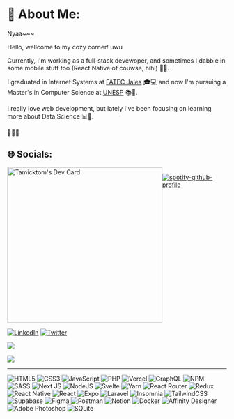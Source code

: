 # 💫 About Me:

Nyaa~~~

Hello, wellcome to my cozy corner! uwu

Currently, I'm working as a full-stack devewoper, and sometimes I dabble in some mobile stuff too (React Native of couwse, hihi) 📱✨.

I graduated in Internet Systems at [FATEC Jales](https://www.fatecjales.edu.br/) 🎓💻 and now I'm pursuing a Master's in Computer Science at [UNESP](https://www2.unesp.br/) 📚🎉.

I really love web development, but lately I've been focusing on learning more about Data Science 📊🌟.

🌸✨💕

## 🌐 Socials:

<div style="display:flex;">
  <a href="https://app.daily.dev/tamicktom"><img src="https://api.daily.dev/devcards/v2/GoFTgQnBndcHKsOZlerHr.png?r=938&type=default" width="356" alt="Tamicktom's Dev Card"/></a>
  
[![spotify-github-profile](https://spotify-github-profile.vercel.app/api/view?uid=qd2tk4ozstw4tr5m0scksklhq&cover_image=true&theme=default&show_offline=false&background_color=0d1117&interchange=false&bar_color=53b14f&bar_color_cover=true)](https://github.com/kittinan/spotify-github-profile)

</div>

[![LinkedIn](https://img.shields.io/badge/LinkedIn-%230077B5.svg?logo=linkedin&logoColor=white)](https://www.linkedin.com/in/henrique-fonseca-5793aa208/) [![Twitter](https://img.shields.io/badge/Twitter-%231DA1F2.svg?logo=Twitter&logoColor=white)](https://twitter.com/Tamicktom) 

![](https://github-readme-stats.vercel.app/api/top-langs/?username=Tamicktom&theme=omni&hide_border=false&include_all_commits=true&count_private=true&layout=compact&hide=jupyter%20notebook)



![](https://count.getloli.com/get/@:Tamicktom?theme=rule34)

---
![HTML5](https://img.shields.io/badge/html5-%23E34F26.svg?style=flat&logo=html5&logoColor=white) ![CSS3](https://img.shields.io/badge/css3-%231572B6.svg?style=flat&logo=css3&logoColor=white) ![JavaScript](https://img.shields.io/badge/javascript-%23323330.svg?style=flat&logo=javascript&logoColor=%23F7DF1E) ![PHP](https://img.shields.io/badge/php-%23777BB4.svg?style=flat&logo=php&logoColor=white) ![Vercel](https://img.shields.io/badge/vercel-%23000000.svg?style=flat&logo=vercel&logoColor=white) ![GraphQL](https://img.shields.io/badge/-GraphQL-E10098?style=flat&logo=graphql&logoColor=white) ![NPM](https://img.shields.io/badge/NPM-%23000000.svg?style=flat&logo=npm&logoColor=white) ![SASS](https://img.shields.io/badge/SASS-hotpink.svg?style=flat&logo=SASS&logoColor=white) ![Next JS](https://img.shields.io/badge/Next-black?style=flat&logo=next.js&logoColor=white) ![NodeJS](https://img.shields.io/badge/node.js-6DA55F?style=flat&logo=node.js&logoColor=white) ![Svelte](https://img.shields.io/badge/svelte-%23f1413d.svg?style=flat&logo=svelte&logoColor=white) ![Yarn](https://img.shields.io/badge/yarn-%232C8EBB.svg?style=flat&logo=yarn&logoColor=white) ![React Router](https://img.shields.io/badge/React_Router-CA4245?style=flat&logo=react-router&logoColor=white) ![Redux](https://img.shields.io/badge/redux-%23593d88.svg?style=flat&logo=redux&logoColor=white) ![React Native](https://img.shields.io/badge/react_native-%2320232a.svg?style=flat&logo=react&logoColor=%2361DAFB) ![React](https://img.shields.io/badge/react-%2320232a.svg?style=flat&logo=react&logoColor=%2361DAFB) ![Expo](https://img.shields.io/badge/expo-1C1E24?style=flat&logo=expo&logoColor=#D04A37) ![Laravel](https://img.shields.io/badge/laravel-%23FF2D20.svg?style=flat&logo=laravel&logoColor=white) ![Insomnia](https://img.shields.io/badge/Insomnia-black?style=flat&logo=insomnia&logoColor=5849BE) ![TailwindCSS](https://img.shields.io/badge/tailwindcss-%2338B2AC.svg?style=flat&logo=tailwind-css&logoColor=white) 	![Supabase](https://img.shields.io/badge/Supabase-3ECF8E?style=flat&logo=supabase&logoColor=white) 	![Figma](https://img.shields.io/badge/figma-%23F24E1E.svg?style=flat&logo=figma&logoColor=white) ![Postman](https://img.shields.io/badge/Postman-FF6C37?style=flat&logo=postman&logoColor=white) ![Notion](https://img.shields.io/badge/Notion-%23000000.svg?style=flat&logo=notion&logoColor=white) ![Docker](https://img.shields.io/badge/docker-%230db7ed.svg?style=flat&logo=docker&logoColor=white) ![Affinity Designer](https://img.shields.io/badge/affinitydesginer-%231B72BE.svg?style=flat&logo=affinity-designer&logoColor=white) ![Adobe Photoshop](https://img.shields.io/badge/adobephotoshop-%2331A8FF.svg?style=flat&logo=adobephotoshop&logoColor=white) ![SQLite](https://img.shields.io/badge/sqlite-%2307405e.svg?style=flat&logo=sqlite&logoColor=white)
